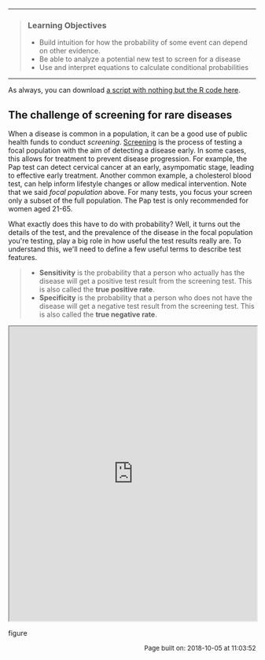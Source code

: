 ------------------------------------------------------------------------

> ### Learning Objectives
>
> -   Build intuition for how the probability of some event can depend
>     on other evidence.
> -   Be able to analyze a potential new test to screen for a disease
> -   Use and interpret equations to calculate conditional probabilities

------------------------------------------------------------------------

As always, you can download [a script with nothing but the R code
here](../../scripts/E-conditional-probability.R).

The challenge of screening for rare diseases
--------------------------------------------

When a disease is common in a population, it can be a good use of public
health funds to conduct *screening*.
[Screening](https://www.hopkinsmedicine.org/healthlibrary/conditions/pathology/screening_tests_for_common_diseases_85,P00965)
is the process of testing a focal population with the aim of detecting a
disease early. In some cases, this allows for treatment to prevent
disease progression. For example, the Pap test can detect cervical
cancer at an early, asympomatic stage, leading to effective early
treatment. Another common example, a cholesterol blood test, can help
inform lifestyle changes or allow medical intervention. Note that we said
*focal population* above. For many tests, you focus your screen only a subset 
of the full population. The Pap test is only recommended for women aged 21-65. 

What exactly does this have to do with probability? Well, it turns out
the details of the test, and the prevalence of the disease in the focal
population you're testing, play a big role in how useful the test
results really are. To understand this, we'll need to define a few
useful terms to describe test features.

> -   **Sensitivity** is the probability that a person who actually has
>     the disease will get a positive test result from the screening
>     test. This is also called the **true positive rate**.
> -   **Specificity** is the probability that a person who does not have
>     the disease will get a negative test result from the screening
>     test. This is also called the **true negative rate**.

<div class="figure">

<iframe src="https://rfurrow.shinyapps.io/DiseaseScreening/?showcase=0" width="100%" height="600px">
</iframe>
<p class="caption">
figure
</p>

</div>

<p style="text-align: right; font-size: small;">
Page built on: 2018-10-05 at 11:03:52
</p>

